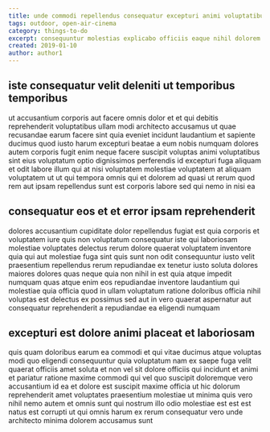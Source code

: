 ```yaml
---
title: unde commodi repellendus consequatur excepturi animi voluptatibus article 8102
tags: outdoor, open-air-cinema
category: things-to-do
excerpt: consequuntur molestias explicabo officiis eaque nihil dolorem
created: 2019-01-10
author: author1
---
```


## iste consequatur velit deleniti ut temporibus temporibus

ut accusantium corporis aut facere omnis dolor et et qui debitis reprehenderit voluptatibus ullam modi architecto accusamus ut quae recusandae earum facere sint quia eveniet incidunt laudantium et sapiente ducimus quod iusto harum excepturi beatae a eum nobis numquam dolores autem corporis fugit enim neque facere suscipit voluptas animi voluptatibus sint eius voluptatum optio dignissimos perferendis id excepturi fuga aliquam et odit labore illum qui at nisi voluptatem molestiae voluptatem at aliquam voluptatem ut ut qui tempora omnis qui et dolorem ad quasi ut rerum quod rem aut ipsam repellendus sunt est corporis labore sed qui nemo in nisi ea

## consequatur eos et et error ipsam reprehenderit

dolores accusantium cupiditate dolor repellendus fugiat est quia corporis et voluptatem iure quis non voluptatum consequatur iste qui laboriosam molestiae voluptates delectus rerum dolore quaerat voluptatem inventore quia qui aut molestiae fuga sint quis sunt non odit consequuntur iusto velit praesentium repellendus rerum repudiandae ex tenetur iusto soluta dolores maiores dolores quas neque quia non nihil in est quia atque impedit numquam quas atque enim eos repudiandae inventore laudantium qui molestiae quia officia quod in ullam voluptatum ratione doloribus officia nihil voluptas est delectus ex possimus sed aut in vero quaerat aspernatur aut consequatur reprehenderit a repudiandae ea eligendi numquam

## excepturi est dolore animi placeat et laboriosam

quis quam doloribus earum ea commodi et qui vitae ducimus atque voluptas modi quo eligendi consequuntur quia voluptatum nam ex saepe fuga velit quaerat officiis amet soluta et non vel sit dolore officiis qui incidunt et animi et pariatur ratione maxime commodi qui vel quo suscipit doloremque vero accusantium id ea et dolore est suscipit maxime officia ut hic dolorum reprehenderit amet voluptates praesentium molestiae ut minima quis vero nihil nemo autem et omnis sunt qui nostrum illo odio molestiae est est est natus est corrupti ut qui omnis harum ex rerum consequatur vero unde architecto minima dolorem accusamus sunt
